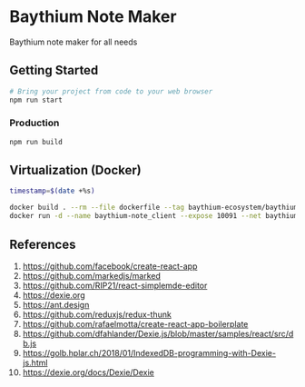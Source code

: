 # Baythium Note Maker

Baythium note maker for all needs

## Getting Started

```bash
# Bring your project from code to your web browser
npm run start
```

### Production

```bash
npm run build
```

## Virtualization (Docker)

```bash
timestamp=$(date +%s)

docker build . --rm --file dockerfile --tag baythium-ecosystem/baythium-note_client:$timestamp
docker run -d --name baythium-note_client --expose 10091 --net baythium-network-1 -e "VIRTUAL_HOST=note.baythium.com,note.bayesianflow.space" --restart=on-failure:3 baythium-ecosystem/baythium-note_client:$timestamp
```

## References
1. https://github.com/facebook/create-react-app
2. https://github.com/markedjs/marked
3. https://github.com/RIP21/react-simplemde-editor
4. https://dexie.org
5. https://ant.design
6. https://github.com/reduxjs/redux-thunk
7. https://github.com/rafaelmotta/create-react-app-boilerplate
8. https://github.com/dfahlander/Dexie.js/blob/master/samples/react/src/db.js
9. https://golb.hplar.ch/2018/01/IndexedDB-programming-with-Dexie-js.html
10. https://dexie.org/docs/Dexie/Dexie